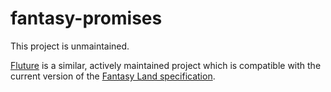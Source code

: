# fantasy-promises

This project is unmaintained.

[Fluture][1] is a similar, actively maintained project which is compatible
with the current version of the [Fantasy Land specification][2].


[1]: https://github.com/fluture-js/Fluture
[2]: https://github.com/fantasyland/fantasy-land
